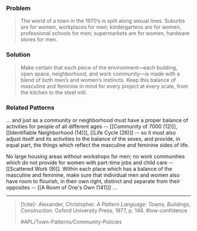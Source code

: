 ### Problem
>The world of a town in the 1970’s is split along sexual lines. Suburbs are for women, workplaces for men; kindergartens are for women, professional schools for men; supermarkets are for women, hardware stores for men.

### Solution
>Make certain that each piece of the environment—each building, open space, neighborhood, and work community—is made with a blend of both men’s and women’s instincts. Keep this balance of masculine and feminine in mind for every project at every scale, from the kitchen to the steel mill.

### Related Patterns
... and just as a community or neighborhood must have a proper balance of activities for people of all different ages -- [[Community of 7000 (12)]], [[Identifiable Neighborhood (14)]], [[Life Cycle (26)]] -- so it must also adjust itself and its activities to the balance of the sexes, and provide, in equal part, the things which reflect the masculine and feminine sides of life.

No large housing areas without workshops for men; no work communities which do not provide for women with part-time jobs and child care -- [[Scattered Work (9)]]. Within each place which has a balance of the masculine and feminine, make sure that individual men and women also have room to flourish, in their own right, distinct and separate from their opposites -- [[A Room of One's Own (141)]] ...

---

> [!cite]- Alexander, Christopher. _A Pattern Language: Towns, Buildings, Construction_. Oxford University Press, 1977, p. 146.
> #low-confidence
>
> #APL/Town-Patterns/Community-Policies
